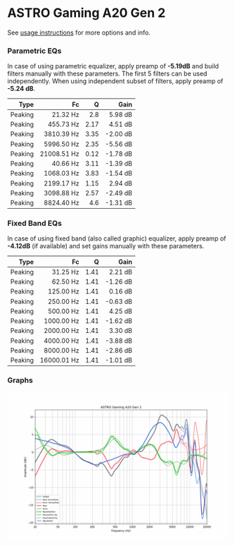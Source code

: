 # ASTRO Gaming A20 Gen 2
See [usage instructions](https://github.com/jaakkopasanen/AutoEq#usage) for more options and info.

### Parametric EQs
In case of using parametric equalizer, apply preamp of **-5.19dB** and build filters manually
with these parameters. The first 5 filters can be used independently.
When using independent subset of filters, apply preamp of **-5.24 dB**.

| Type    | Fc          |    Q | Gain     |
|--------:|------------:|-----:|---------:|
| Peaking | 21.32 Hz    | 2.8  | 5.98 dB  |
| Peaking | 455.73 Hz   | 2.17 | 4.51 dB  |
| Peaking | 3810.39 Hz  | 3.35 | -2.00 dB |
| Peaking | 5996.50 Hz  | 2.35 | -5.56 dB |
| Peaking | 21008.51 Hz | 0.12 | -1.78 dB |
| Peaking | 40.66 Hz    | 3.11 | -1.39 dB |
| Peaking | 1068.03 Hz  | 3.83 | -1.54 dB |
| Peaking | 2199.17 Hz  | 1.15 | 2.94 dB  |
| Peaking | 3098.88 Hz  | 2.57 | -2.49 dB |
| Peaking | 8824.40 Hz  | 4.6  | -1.31 dB |

### Fixed Band EQs
In case of using fixed band (also called graphic) equalizer, apply preamp of **-4.12dB**
(if available) and set gains manually with these parameters.

| Type    | Fc          |    Q | Gain     |
|--------:|------------:|-----:|---------:|
| Peaking | 31.25 Hz    | 1.41 | 2.21 dB  |
| Peaking | 62.50 Hz    | 1.41 | -1.26 dB |
| Peaking | 125.00 Hz   | 1.41 | 0.16 dB  |
| Peaking | 250.00 Hz   | 1.41 | -0.63 dB |
| Peaking | 500.00 Hz   | 1.41 | 4.25 dB  |
| Peaking | 1000.00 Hz  | 1.41 | -1.62 dB |
| Peaking | 2000.00 Hz  | 1.41 | 3.30 dB  |
| Peaking | 4000.00 Hz  | 1.41 | -3.88 dB |
| Peaking | 8000.00 Hz  | 1.41 | -2.86 dB |
| Peaking | 16000.01 Hz | 1.41 | -1.01 dB |

### Graphs
![](./ASTRO%20Gaming%20A20%20Gen%202.png)